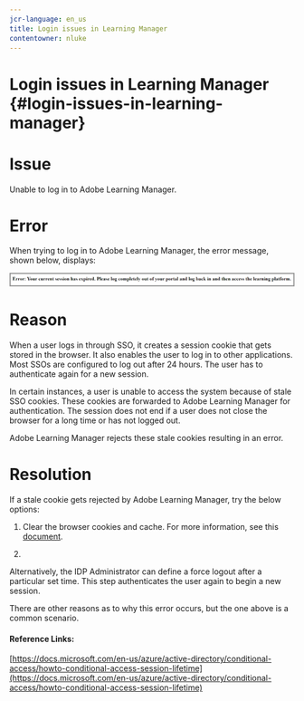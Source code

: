 ```yaml
---
jcr-language: en_us
title: Login issues in Learning Manager
contentowner: nluke
---
```



# Login issues in Learning Manager {#login-issues-in-learning-manager}

# **Issue**

Unable to log in to Adobe Learning Manager.&nbsp;

# **Error**

When trying to log in to Adobe Learning Manager, the error message, shown below, displays:

![](assets/cp-error.png) 

# **Reason**

When a user logs in through SSO, it creates a session cookie that gets stored in the browser. It also enables the user to log in to other applications. Most SSOs are configured to log out after 24 hours. The user has to authenticate again for a new session.&nbsp;

In certain instances, a user is unable to access the system because of stale SSO cookies. These cookies are forwarded to Adobe Learning Manager for authentication. The session does not end if a user does not close the browser for a long time or has not logged out.

Adobe Learning Manager rejects these stale cookies resulting in an error.

# **Resolution**

If a stale cookie gets rejected by Adobe Learning Manager, try the below options:

1. Clear the browser cookies and cache. For more information, see this [document](https://helpx.adobe.com/captivate-prime/user-guide.html/captivate-prime/kb/unable-log-in-captivate-prime.ug.html).  

1.

   Alternatively, the IDP Administrator can define a force logout after a particular set time. This step authenticates the user again to begin a new session.

There are other reasons as to why this error occurs, but the one above is a common scenario.

#### Reference Links:

[https://docs.microsoft.com/en-us/azure/active-directory/conditional-access/howto-conditional-access-session-lifetime](https://docs.microsoft.com/en-us/azure/active-directory/conditional-access/howto-conditional-access-session-lifetime)
